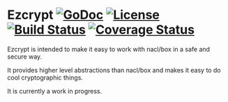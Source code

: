 # Ezcrypt [![GoDoc](http://img.shields.io/badge/go-documentation-blue.svg?style=flat-square)](http://godoc.org/github.com/nick-codes/ezcrypt) [![License](http://img.shields.io/badge/license-mit-blue.svg?style=flat-square)](https://raw.githubusercontent.com/nick-codes/ezcrypt/master/LICENSE) [![Build Status](http://img.shields.io/travis/nick-codes/ezcrypt.svg?style=flat-square)](https://travis-ci.org/nick-codes/ezcrypt) [![Coverage Status](https://coveralls.io/repos/nick-codes/ezcrypt/badge.svg?branch=master&service=github)](https://coveralls.io/github/nick-codes/ezcrypt?branch=master)

Ezcrypt is intended to make it easy to work with nacl/box in a safe and secure way.

It provides higher level abstractions than nacl/box and makes it easy to do cool cryptographic things.

It is currently a work in progress.
